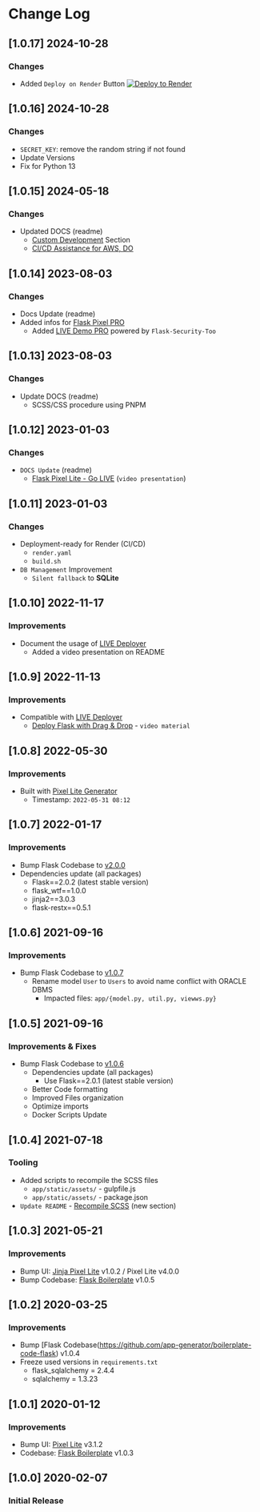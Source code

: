 # Change Log

## [1.0.17] 2024-10-28
### Changes

- Added `Deploy on Render` Button
[![Deploy to Render](https://render.com/images/deploy-to-render-button.svg)](https://render.com/deploy)

## [1.0.16] 2024-10-28
### Changes

- `SECRET_KEY`: remove the random string if not found
- Update Versions
- Fix for Python 13

## [1.0.15] 2024-05-18
### Changes

- Updated DOCS (readme)
  - [Custom Development](https://appseed.us/custom-development/) Section
  - [CI/CD Assistance for AWS, DO](https://appseed.us/terms/#section-ci-cd)

## [1.0.14] 2023-08-03
### Changes

- Docs Update (readme)
- Added infos for [Flask Pixel PRO](https://appseed.us/product/pixel-bootstrap-pro/flask/)
  - Added [LIVE Demo PRO](https://flask-pixel-enhanced.onrender.com/) powered by `Flask-Security-Too`

## [1.0.13] 2023-08-03
### Changes

- Update DOCS (readme)
  - SCSS/CSS procedure using PNPM

## [1.0.12] 2023-01-03
### Changes

- `DOCS Update` (readme)
  - [Flask Pixel Lite - Go LIVE](https://www.youtube.com/watch?v=VuJ2mt3kTmc) (`video presentation`)

## [1.0.11] 2023-01-03
### Changes

- Deployment-ready for Render (CI/CD)
  - `render.yaml`
  - `build.sh`
- `DB Management` Improvement
  - `Silent fallback` to **SQLite**

## [1.0.10] 2022-11-17
### Improvements

- Document the usage of [LIVE Deployer](https://appseed.us/go-live/) 
  - Added a video presentation on README
  
## [1.0.9] 2022-11-13
### Improvements

- Compatible with [LIVE Deployer](https://appseed.us/go-live/)
  - [Deploy Flask with Drag & Drop](https://youtu.be/InVMfrzEwBQ) - `video material`

## [1.0.8] 2022-05-30
### Improvements

- Built with [Pixel Lite Generator](https://appseed.us/generator/pixel-bootstrap/)
  - Timestamp: `2022-05-31 08:12`

## [1.0.7] 2022-01-17
### Improvements

- Bump Flask Codebase to [v2.0.0](https://github.com/app-generator/boilerplate-code-flask/releases)
- Dependencies update (all packages) 
  - Flask==2.0.2 (latest stable version)
  - flask_wtf==1.0.0
  - jinja2==3.0.3
  - flask-restx==0.5.1

## [1.0.6] 2021-09-16
### Improvements

- Bump Flask Codebase to [v1.0.7](https://github.com/app-generator/boilerplate-code-flask/releases)
  - Rename model `User` to `Users` to avoid name conflict with ORACLE DBMS
    - Impacted files: `app/{model.py, util.py, viewws.py}`

## [1.0.5] 2021-09-16
### Improvements & Fixes

- Bump Flask Codebase to [v1.0.6](https://github.com/app-generator/boilerplate-code-flask/releases)
  - Dependencies update (all packages)
    - Use Flask==2.0.1 (latest stable version)
  - Better Code formatting
  - Improved Files organization
  - Optimize imports
  - Docker Scripts Update 

## [1.0.4] 2021-07-18
### Tooling

- Added scripts to recompile the SCSS files
    - `app/static/assets/` - gulpfile.js
    - `app/static/assets/` - package.json
- `Update README` - [Recompile SCSS](https://github.com/app-generator/flask-pixel-lite#recompile-css) (new section)

## [1.0.3] 2021-05-21
### Improvements

- Bump UI: [Jinja Pixel Lite](https://github.com/app-generator/jinja-pixel-lite) v1.0.2 / Pixel Lite v4.0.0
- Bump Codebase: [Flask Boilerplate](https://github.com/app-generator/boilerplate-code-flask) v1.0.5

## [1.0.2] 2020-03-25
### Improvements

- Bump [Flask Codebase(https://github.com/app-generator/boilerplate-code-flask) v1.0.4
- Freeze used versions in `requirements.txt`
    - flask_sqlalchemy = 2.4.4
    - sqlalchemy = 1.3.23

## [1.0.1] 2020-01-12
### Improvements

- Bump UI: [Pixel Lite](https://github.com/themesberg/pixel-bootstrap-ui-kit) v3.1.2
- Codebase: [Flask Boilerplate](https://github.com/app-generator/boilerplate-code-flask) v1.0.3

## [1.0.0] 2020-02-07
### Initial Release
